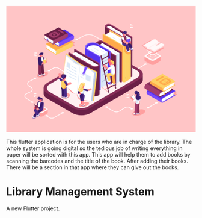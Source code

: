 ![Banner](https://github.com/Sayak11/Libaray-Management-System-Flutter/blob/master/online_library%402x.png)






This flutter application is for the users who are in charge of the library. The whole system is
going digital so the tedious job of writing everything in paper will be sorted with this app. This
app will help them to add books by scanning the barcodes and the title of the book. After
adding their books. There will be a section in that app where they can give out the books.


# Library Management System
A new Flutter project.
